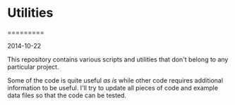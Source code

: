# Utilities
=========

2014-10-22

This repository contains various scripts and utilities that don't belong to any particular project.

Some of the code is quite useful *as is* while other code requires additional information to be useful. I'll try to update all pieces of code and example data files so that the code can be tested.


